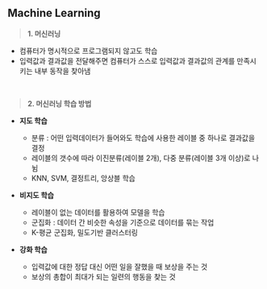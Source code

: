 ## Machine Learning 

> **1. 머신러닝**

- 컴퓨터가 명시적으로 프로그램되지 않고도 학습
- 입력값과 결과값을 전달해주면 컴퓨터가 스스로 입력값과 결과값의 관계를 만족시키는 내부 동작을 찾아냄 

<br>

> **2. 머신러닝 학습 방법**

- **지도 학습** 

  - 분류 : 어떤 입력데이터가 들어와도 학습에 사용한 레이블 중 하나로 결과값을 결정 
  - 레이블의 갯수에 따라 이진분류(레이블 2개), 다중 분류(레이블 3개 이상)로 나뉨
  - KNN, SVM, 결정트리, 앙상블 학습 

- **비지도 학습**

  - 레이블이 없는 데이터를 활용하여 모델을 학습 
  - 군집화 : 데이터 간 비슷한 속성을 기준으로 데이터를 묶는 작업
  - K-평균 군집화, 밀도기반 클러스터링 

- **강화 학습**

  - 입력값에 대한 정답 대신 어떤 일을 잘했을 때 보상을 주는 것
  - 보상의 총합이 최대가 되는 일련의 행동을 찾는 것 

